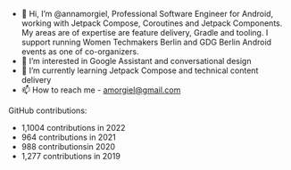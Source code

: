 - 👋 Hi, I’m @annamorgiel, Professional Software Engineer for Android, working with Jetpack Compose, Coroutines and Jetpack Components. 
My areas are of expertise are feature delivery, Gradle and tooling. I support running Women Techmakers Berlin and GDG Berlin Android events as one of co-organizers.
- 👀 I’m interested in Google Assistant and conversational design
- 🌱 I’m currently learning Jetpack Compose and technical content delivery
- 📫 How to reach me - amorgiel@gmail.com

GitHub contributions:

- 1,1004 contributions in 2022
- 964 contributions in 2021
- 988 contributionsin 2020
- 1,277 contributions in 2019

<!---
annamorgiel/annamorgiel is a ✨ special ✨ repository because its `README.md` (this file) appears on your GitHub profile.
You can click the Preview link to take a look at your changes.
--->
